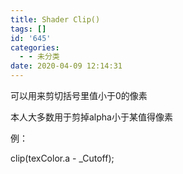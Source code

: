 ```yaml
---
title: Shader Clip()
tags: []
id: '645'
categories:
  - - 未分类
date: 2020-04-09 12:14:31
---
```


可以用来剪切括号里值小于0的像素

本人大多数用于剪掉alpha小于某值得像素

例：

clip(texColor.a - \_Cutoff);